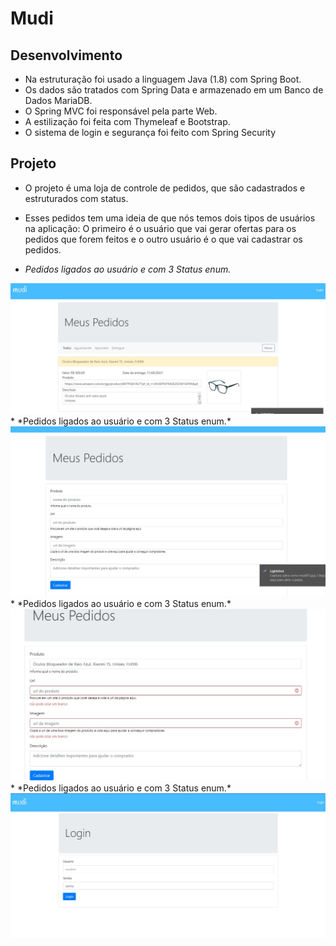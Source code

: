 # Mudi
 
## Desenvolvimento
* Na estruturação foi usado a linguagem Java (1.8) com Spring Boot.
* Os dados são tratados com Spring Data e armazenado em um Banco de Dados MariaDB.
* O Spring MVC foi responsável pela parte Web.
* A estilização foi feita com Thymeleaf e Bootstrap.
* O sistema de login e segurança foi feito com Spring Security

## Projeto
* O projeto é uma loja de controle de pedidos, que são cadastrados e estruturados com status.
* Esses pedidos tem uma ideia de que nós temos dois tipos de usuários na aplicação: O primeiro é o usuário que vai gerar ofertas para os pedidos que forem feitos e o outro usuário é o que vai cadastrar os pedidos.



* *Pedidos ligados ao usuário e com 3 Status enum.* 
<img src="https://github.com/DarlanNoetzold/Mudi/blob/main/mudi01.jpg" />
* *Pedidos ligados ao usuário e com 3 Status enum.* 
<img src="https://github.com/DarlanNoetzold/Mudi/blob/main/mudi02.jpg" />
* *Pedidos ligados ao usuário e com 3 Status enum.* 
<img src="https://github.com/DarlanNoetzold/Mudi/blob/main/mudi03.jpg" />
* *Pedidos ligados ao usuário e com 3 Status enum.* 
<img src="https://github.com/DarlanNoetzold/Mudi/blob/main/mudi04.jpg" />
